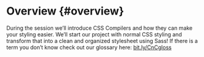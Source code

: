 # Overview {#overview}

During the session we’ll introduce CSS Compilers and how they can make your styling easier. We’ll start our project with normal CSS styling and transform that into a clean and organized stylesheet using Sass! If there is a term you don’t know check out our glossary here: [bit.ly/CnCgloss](https://www.google.com/url?q=http://bit.ly/CnCgloss&sa=D&ust=1478381675838000&usg=AFQjCNECTlJM55fETvySY5gE-li_mRVhDg)